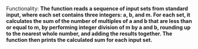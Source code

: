 Functionality: **The function reads a sequence of input sets from standard input, where each set contains three integers: a, b, and m. For each set, it calculates the sum of the number of multiples of a and b that are less than or equal to m, by performing integer division of m by a and b, rounding up to the nearest whole number, and adding the results together. The function then prints the calculated sum for each input set.**